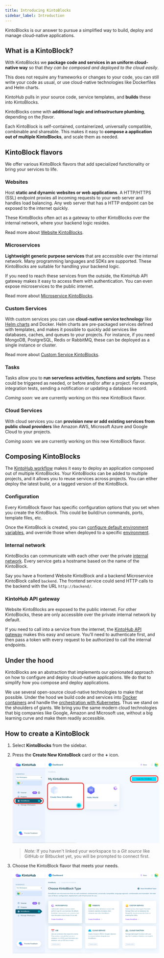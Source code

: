 ```yaml
---
title: Introducing KintoBlocks
sidebar_label: Introduction
---
```


KintoBlocks is our answer to pursue a simplified way to build, deploy and manage cloud-native applications.

## What is a KintoBlock?

With KintoBlocks we __package code and services in an uniform cloud-native way__ so that _they can be composed and deployed to the cloud easily_.

This does not require any frameworks or changes to your code, you can still write your code as usual, or use cloud-native technologies like Dockerfiles and Helm charts.

KintoHub pulls in your source code, service templates, and __builds__ these into KintoBlocks.

KintoBlocks come with __additional logic and infrastructure plumbing__, depending on the _flavor_.

Each KintoBlock is self-contained, containerized, universally compatible, combinable and shareable. This makes it easy to __compose a application out of multiple KintoBlocks__, and scale them as needed.

## KintoBlock flavors

We offer various KintoBlock flavors that add specialized functionality or bring your services to life.

### Websites

Host __static and dynamic websites or web applications__. A HTTP/HTTPS (SSL) endpoint proxies all incoming requests to your web server and handles load balancing. Any web server that has a HTTP endpoint can be exposed to the internet quickly.

These KintoBlocks often act as a gateway to other KintoBlocks over the internal network, where your backend logic resides.

Read more about [Website KintoBlocks](websites.md).

### Microservices

__Lightweight generic purpose services__ that are accessible over the internal network. Many programming languages and SDKs are supported. These KintoBlocks are suitable for handling your backend logic.

If you need to reach these services from the outside, the KintoHub API gateway makes it easy to access them with authentication. You can even expose microservices to the public internet.

Read more about [Microservice KintoBlocks](microservices.md).

### Custom Services

With custom services you can use __cloud-native service technology__ like [Helm charts](https://helm.sh) and Docker. Helm charts are pre-packaged services defined with templates, and makes it possible to quickly add services like databases, caches, and queues to your projects. For instance, if you need MongoDB, PostgreSQL, Redis or RabbitMQ, these can be deployed as a single instance or cluster.

Read more about [Custom Service KintoBlocks](custom-services.md).

### Tasks

Tasks allow you to __run serverless activities, functions and scripts__. These could be triggered as needed, or before and/or after a project. For example, integration tests, sending a notification or updating a database record.

_Coming soon:_ we are currently working on this new KintoBlock flavor.

### Cloud Services

With cloud services you can __provision new or add existing services from public cloud providers__ like Amazon AWS, Microsoft Azure and Google Cloud to your projects.

_Coming soon:_ we are currently working on this new KintoBlock flavor.

## Composing KintoBlocks

The [KintoHub workflow](introduction/kintohub-workflow.md) makes it easy to deploy an application composed out of multiple KintoBlocks. Your KintoBlocks can be added to multiple projects, and it allows you to reuse services across projects. You can either deploy the latest build, or a tagged version of the KintoBlock.

### Configuration

Every KintoBlock flavor has specific configuration options that you set when you create the KintoBlock. This could be build/run commands, ports, template files, etc.

Once the KintoBlock is created, you can [configure default environment variables](projects/configure-kintoblocks.md), and override those when deployed to a specific [environment](projects/environments.md).

### Internal network

KintoBlocks can communicate with each other over the private [internal network](features/operating/accessing-endpoints.md). Every service gets a hostname based on the name of the KintoBlock.

Say you have a frontend Website KintoBlock and a backend Microservice KintoBlock called `backend`. The frontend service could send HTTP calls to the backend with the URL `http://backend/`.

### KintoHub API gateway

Website KintoBlocks are exposed to the public internet. For other KintoBlocks, these are only accessible over the private internal network by default.

If you need to call into a service from the internet, the [KintoHub API gateway](features/operating/accessing-endpoints.md) makes this easy and secure. You'll need to authenticate first, and then pass a token with every request to be authorized to call the internal endpoints. 

## Under the hood

KintoBlocks are an abstraction that implements our opinionated approach on how to configure and deploy cloud-native applications. We do that to simplify how you compose and deploy applications.

We use several open-source cloud-native technologies to make that possible. Under the hood we build code and services into [Docker containers](https://www.docker.com/resources/what-container) and handle the [orchestration with Kubernetes](https://kubernetes.io). Thus we stand on the shoulders of giants. We bring you the same modern cloud technologies that big companies like Google, Amazon and Microsoft use, without a big learning curve and make them readily accessible.

## How to create a KintoBlock 

1. Select __KintoBlocks__ from the sidebar.

2. Press the __Create New KintoBlock__ card or the __+__ icon.

   ![Screenshot](/docs/assets/kb-create-options.png)

   > _Note:_ If you haven't linked your workspace to a _Git source_ like GitHub or Bitbucket yet, you will be prompted to connect first.

3. Choose the KintoBlock flavor that meets your needs.

   ![Screenshot](/docs/assets/select-kb-flavour.png)
